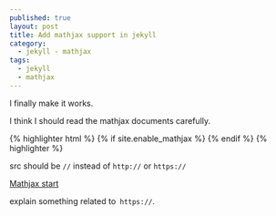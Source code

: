 ```yaml
---
published: true
layout: post
title: Add mathjax support in jekyll
category:
  - jekyll - mathjax
tags:
  - jekyll
  - mathjax
---
```

I finally make it works.

I think I should read the mathjax documents carefully.

{% highlighter html %}
        <!-- MathJax -->
        {% if site.enable_mathjax %}
        <script type="text/javascript" src="//cdn.mathjax.org/mathjax/latest/MathJax.js?config=TeX-AMS-MML_HTMLorMML">
        </script>
        {% endif %}
{% highlighter %}

src should be `//` instead of `http://` or `https://`

[Mathjax start](http://docs.mathjax.org/en/latest/start.html)

explain something related to` https://`.
